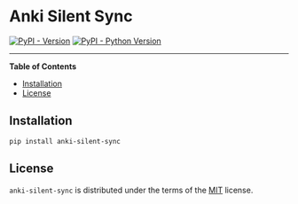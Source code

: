 # Anki Silent Sync

[![PyPI - Version](https://img.shields.io/pypi/v/anki-silent-sync.svg)](https://pypi.org/project/anki-silent-sync)
[![PyPI - Python Version](https://img.shields.io/pypi/pyversions/anki-silent-sync.svg)](https://pypi.org/project/anki-silent-sync)

-----

**Table of Contents**

- [Installation](#installation)
- [License](#license)

## Installation

```console
pip install anki-silent-sync
```

## License

`anki-silent-sync` is distributed under the terms of the [MIT](https://spdx.org/licenses/MIT.html) license.
